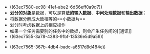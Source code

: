 - ((63ec7580-ec98-41ef-abe2-6d66eff0a9d7))
- **划分的对象**是数据，可以是算**法的输入数据**、**中间处理数据**和**输出数据**；
- 将数据分解成大致相等的==小数据片==
- 划分时考虑数据上的相应操作
- 如果一个任务需要别的任务中的数据，则会产生任务间的[[通讯]]
- ((63ec7555-3a78-4383-91bf-13536e5d9a59))
-
- ((63ec7565-367b-4db4-badc-a6517d8d484e))